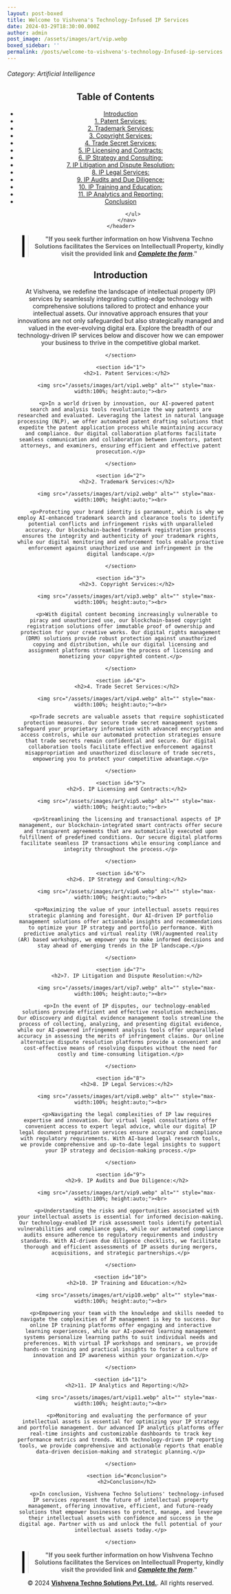 ```yaml
---
layout: post-boxed
title: Welcome to Vishvena's Technology-Infused IP Services
date: 2024-03-29T18:30:00.000Z
author: admin
post_image: /assets/images/art/vip.webp
boxed_sidebar: ''
permalink: /posts/welcome-to-vishvena's-technology-Infused-ip-services
---
```


###### Category: Artificial Intelligence

<html lang="en">
<head>
    <meta charset="UTF-8">
    <meta name="viewport" content="width=device-width, initial-scale=1.0">
    <title><h1>Welcome to Vishvena's Technology-Infused IP Services</h1></title>
    <meta name="description" content="Explore how artificial intelligence (AI) is revolutionizing the healthcare industry, from diagnosis to treatment, and its impact on the future of healthcare delivery.">
</head>
<body>
   <header>
	<h2>Table of Contents</h2>
       <nav>
			<ul>
				<li><a href="#introduction">Introduction</a></li>
				<li><a href="#1">1. Patent Services:</a></li>
				<li><a href="#2">2. Trademark Services:</a></li>
				<li><a href="#3">3. Copyright Services:</a></li>
				<li><a href="#4">4. Trade Secret Services:</a></li>	
				<li><a href="#5">5. IP Licensing and Contracts:</a></li>	
				<li><a href="#6">6. IP Strategy and Consulting:</a></li>
				<li><a href="#7">7. IP Litigation and Dispute Resolution:</a></li>
				<li><a href="#8">8. IP Legal Services:</a></li>
				<li><a href="#9">9. IP Audits and Due Diligence:</a></li>
				<li><a href="#10">10. IP Training and Education:</a></li>
				<li><a href="#11">11. IP Analytics and Reporting:</a></li>
				<li><a href="#conclusion">Conclusion</a></li>

```
		</ul>
	</nav>
</header>
```

<center><blockquote style="position:relative;">
<p><b style="font-size:1em;">"If you seek further information on how Vishvena Techno Solutions facilitates the Services on Intellectuall Property, kindly visit the provided link and <a href="/contact"><i>Complete the form</i></a>."</b></p>
<div style="position:absolute; top:0; bottom:0; left:-15px; border-left:5px solid black;"></div>
</blockquote></center>

<article>
    <section id="introduction">
        <h2>Introduction</h2>
        <p>At Vishvena, we redefine the landscape of intellectual property (IP) services by seamlessly integrating cutting-edge technology with comprehensive solutions tailored to protect and enhance your intellectual assets. Our innovative approach ensures that your innovations are not only safeguarded but also strategically managed and valued in the ever-evolving digital era. Explore the breadth of our technology-driven IP services below and discover how we can empower your business to thrive in the competitive global market.</p>

```
</section>

<section id="1">
	<h2>1. Patent Services:</h2>

	<img src="/assets/images/art/vip1.webp" alt="" style="max-width:100%; height:auto;"><br>

	<p>In a world driven by innovation, our AI-powered patent search and analysis tools revolutionize the way patents are researched and evaluated. Leveraging the latest in natural language processing (NLP), we offer automated patent drafting solutions that expedite the patent application process while maintaining accuracy and compliance. Our digital collaboration platforms facilitate seamless communication and collaboration between inventors, patent attorneys, and examiners, ensuring efficient and effective patent prosecution.</p>

</section>

<section id="2">
	<h2>2. Trademark Services:</h2>

	<img src="/assets/images/art/vip2.webp" alt="" style="max-width:100%; height:auto;"><br>

	<p>Protecting your brand identity is paramount, which is why we employ AI-enhanced trademark search and clearance tools to identify potential conflicts and infringement risks with unparalleled accuracy. Our blockchain-backed trademark registration process ensures the integrity and authenticity of your trademark rights, while our digital monitoring and enforcement tools enable proactive enforcement against unauthorized use and infringement in the digital landscape.</p>

</section>

<section id="3">
	<h2>3. Copyright Services:</h2>

	<img src="/assets/images/art/vip3.webp" alt="" style="max-width:100%; height:auto;"><br>

	<p>With digital content becoming increasingly vulnerable to piracy and unauthorized use, our blockchain-based copyright registration solutions offer immutable proof of ownership and protection for your creative works. Our digital rights management (DRM) solutions provide robust protection against unauthorized copying and distribution, while our digital licensing and assignment platforms streamline the process of licensing and monetizing your copyrighted content.</p>

</section>

<section id="4">
	<h2>4. Trade Secret Services:</h2>

	<img src="/assets/images/art/vip4.webp" alt="" style="max-width:100%; height:auto;"><br>

	<p>Trade secrets are valuable assets that require sophisticated protection measures. Our secure trade secret management systems safeguard your proprietary information with advanced encryption and access controls, while our automated protection strategies ensure that trade secrets remain confidential and secure. Our digital collaboration tools facilitate effective enforcement against misappropriation and unauthorized disclosure of trade secrets, empowering you to protect your competitive advantage.</p>

</section>

<section id="5">
	<h2>5. IP Licensing and Contracts:</h2>

	<img src="/assets/images/art/vip5.webp" alt="" style="max-width:100%; height:auto;"><br>

	<p>Streamlining the licensing and transactional aspects of IP management, our blockchain-integrated smart contracts offer secure and transparent agreements that are automatically executed upon fulfillment of predefined conditions. Our secure digital platforms facilitate seamless IP transactions while ensuring compliance and integrity throughout the process.</p>

</section>

<section id="6">
	<h2>6. IP Strategy and Consulting:</h2>

	<img src="/assets/images/art/vip6.webp" alt="" style="max-width:100%; height:auto;"><br>

	<p>Maximizing the value of your intellectual assets requires strategic planning and foresight. Our AI-driven IP portfolio management solutions offer actionable insights and recommendations to optimize your IP strategy and portfolio performance. With predictive analytics and virtual reality (VR)/augmented reality (AR) based workshops, we empower you to make informed decisions and stay ahead of emerging trends in the IP landscape.</p>

</section>

<section id="7">
	<h2>7. IP Litigation and Dispute Resolution:</h2>

	<img src="/assets/images/art/vip7.webp" alt="" style="max-width:100%; height:auto;"><br>

	<p>In the event of IP disputes, our technology-enabled solutions provide efficient and effective resolution mechanisms. Our eDiscovery and digital evidence management tools streamline the process of collecting, analyzing, and presenting digital evidence, while our AI-powered infringement analysis tools offer unparalleled accuracy in assessing the merits of infringement claims. Our online alternative dispute resolution platforms provide a convenient and cost-effective means of resolving disputes without the need for costly and time-consuming litigation.</p>

</section>

<section id="8">
	<h2>8. IP Legal Services:</h2>

	<img src="/assets/images/art/vip8.webp" alt="" style="max-width:100%; height:auto;"><br>

	<p>Navigating the legal complexities of IP law requires expertise and innovation. Our virtual legal consultations offer convenient access to expert legal advice, while our digital IP legal document preparation services ensure accuracy and compliance with regulatory requirements. With AI-based legal research tools, we provide comprehensive and up-to-date legal insights to support your IP strategy and decision-making process.</p>

</section>

<section id="9">
	<h2>9. IP Audits and Due Diligence:</h2>

	<img src="/assets/images/art/vip9.webp" alt="" style="max-width:100%; height:auto;"><br>

	<p>Understanding the risks and opportunities associated with your intellectual assets is essential for informed decision-making. Our technology-enabled IP risk assessment tools identify potential vulnerabilities and compliance gaps, while our automated compliance audits ensure adherence to regulatory requirements and industry standards. With AI-driven due diligence checklists, we facilitate thorough and efficient assessments of IP assets during mergers, acquisitions, and strategic partnerships.</p>

</section>

<section id="10">
	<h2>10. IP Training and Education:</h2>

	<img src="/assets/images/art/vip10.webp" alt="" style="max-width:100%; height:auto;"><br>

	<p>Empowering your team with the knowledge and skills needed to navigate the complexities of IP management is key to success. Our online IP training platforms offer engaging and interactive learning experiences, while our AI-powered learning management systems personalize learning paths to suit individual needs and preferences. With virtual IP workshops and seminars, we provide hands-on training and practical insights to foster a culture of innovation and IP awareness within your organization.</p>

</section>

<section id="11">
	<h2>11. IP Analytics and Reporting:</h2>

	<img src="/assets/images/art/vip11.webp" alt="" style="max-width:100%; height:auto;"><br>

	<p>Monitoring and evaluating the performance of your intellectual assets is essential for optimizing your IP strategy and portfolio management. Our advanced IP analytics platforms offer real-time insights and customizable dashboards to track key performance metrics and trends. With technology-driven IP reporting tools, we provide comprehensive and actionable reports that enable data-driven decision-making and strategic planning.</p>

</section>

	<section id="#conclusion">
	<h2>Conclusion</h2>

	<p>In conclusion, Vishvena Techno Solutions' technology-infused IP services represent the future of intellectual property management, offering innovative, efficient, and future-ready solutions that empower businesses to protect, manage, and leverage their intellectual assets with confidence and success in the digital age. Partner with us and unlock the full potential of your intellectual assets today.</p>

</section>
```

</article>

<center><blockquote style="position:relative;">
<p><b style="font-size:1em;">"If you seek further information on how Vishvena Techno Solutions facilitates the Services on Intellectuall Property, kindly visit the provided link and <a href="/contact"><i>Complete the form</i></a>."</b></p>
<div style="position:absolute; top:0; bottom:0; left:-15px; border-left:5px solid black;"></div>
</blockquote></center>

<footer>
<center><p>&copy; 2024 <a href="https://vishvena.com"><b>Vishvena Techno Solutions Pvt. Ltd.</b></a>. All rights reserved.</p></center>

</footer>
</body>
</html>
